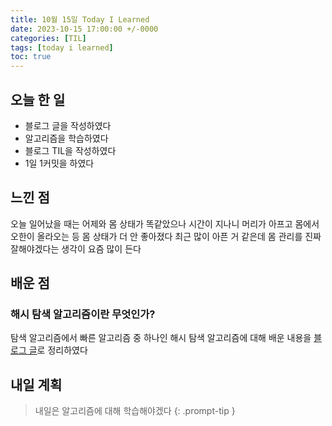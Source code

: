 ```yaml
---
title: 10월 15일 Today I Learned
date: 2023-10-15 17:00:00 +/-0000
categories: [TIL]
tags: [today i learned]
toc: true
---
```


## 오늘 한 일

* 블로그 글을 작성하였다
* 알고리즘을 학습하였다
* 블로그 TIL을 작성하였다
* 1일 1커밋을 하였다

## 느낀 점

오늘 일어났을 때는 어제와 몸 상태가 똑같았으나 시간이 지나니 머리가 아프고 몸에서 오한이 올라오는 등 몸 상태가 더 안 좋아졌다 최근 많이 아픈 거 같은데 몸 관리를 진짜 잘해야겠다는 생각이 요즘 많이 든다

## 배운 점

### 해시 탐색 알고리즘이란 무엇인가?

탐색 알고리즘에서 빠른 알고리즘 중 하나인 해시 탐색 알고리즘에 대해 배운 내용을 [블로그 글](https://jangwoojun.github.io/posts/%ED%95%B4%EC%8B%9C-%ED%83%90%EC%83%89-%EC%95%8C%EA%B3%A0%EB%A6%AC%EC%A6%98%EC%9D%B4%EB%9E%80/)로 정리하였다

## 내일 계획

> 내일은 알고리즘에 대해 학습해야겠다
{: .prompt-tip }

